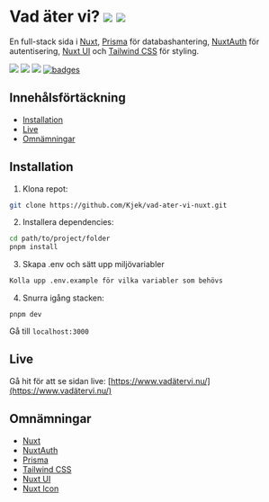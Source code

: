 # Vad äter vi? ![](https://github.com/Kjek/vad-ater-vi-nuxt/actions/workflows/preview.yml/badge.svg) ![](https://github.com/Kjek/vad-ater-vi-nuxt/actions/workflows/production.yml/badge.svg)

En full-stack sida i [Nuxt](https://nuxt.com/), [Prisma](https://prisma.io) för databashantering, [NuxtAuth](https://github.com/sidebase/nuxt-auth) för autentisering, [Nuxt UI](https://ui.nuxt.com) och [Tailwind CSS](https://tailwindcss.com) för styling.

![](https://badges.aleen42.com/src/typescript.svg) ![](https://badges.aleen42.com/src/vue.svg) ![](https://badges.aleen42.com/src/tailwindcss.svg) [![badges](https://badges.aleen42.com/src/buymeacoffee.svg)](https://www.buymeacoffee.com/kjek)

## Innehålsförtäckning

- [Installation](#installation)
- [Live](#live)
- [Omnämningar](#omnämningar)

## Installation

1. Klona repot:

```bash
git clone https://github.com/Kjek/vad-ater-vi-nuxt.git
```

2. Installera dependencies:

```bash
cd path/to/project/folder
pnpm install
```

3. Skapa .env och sätt upp miljövariabler

```bash
Kolla upp .env.example för vilka variabler som behövs
```

4. Snurra igång stacken:

```
pnpm dev
```

Gå till `localhost:3000`

## Live

Gå hit för att se sidan live: [https://www.vadätervi.nu/](https://www.vadätervi.nu/)

## Omnämningar

- [Nuxt](https://nuxt.com)
- [NuxtAuth](https://github.com/sidebase/nuxt-auth)
- [Prisma](https://prisma.io)
- [Tailwind CSS](https://tailwindcss.com)
- [Nuxt UI](https://ui.nuxt.com)
- [Nuxt Icon](https://github.com/nuxt/icon)
